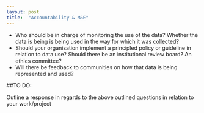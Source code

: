 ```yaml
---
layout: post
title:  "Accountability & M&E"
---
```


- Who should be in charge of monitoring the use of the data? Whether the data is being is being used in the way for which it was collected?
- Should your organisation implement a principled policy or guideline in relation to data use? Should there be an institutional review board? An ethics committee?
- Will there be feedback to communities on how that data is being represented and used?

##TO DO:

Outline a response in regards to the above outlined questions in relation to your work/project
